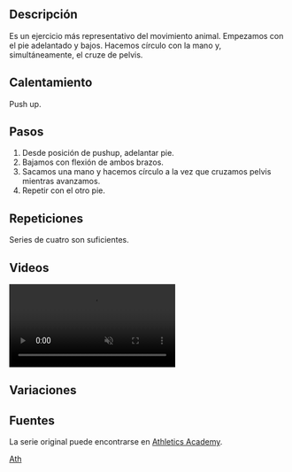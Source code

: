 ## Descripción

Es un ejercicio más representativo del movimiento animal. Empezamos con el pie adelantado y bajos. Hacemos círculo con la mano y, simultáneamente, el cruze de pelvis.

## Calentamiento

Push up.

## Pasos

1. Desde posición de pushup, adelantar pie.
2. Bajamos con flexión de ambos brazos.
3. Sacamos una mano y hacemos círculo a la vez que cruzamos pelvis mientras avanzamos.
4. Repetir con el otro pie.

## Repeticiones

Series de cuatro son suficientes.

## Videos

<video width="{{config.video.width}}" height="{{config.video.height}}" muted preload="auto" controls>
  <source src="{{config.site_url}}video/lizard.mp4" type="video/mp4">  
  Your browser does not support the video tag.
</video>

## Variaciones

## Fuentes

La serie original puede encontrarse en [Athletics Academy](https://www.youtube.com/watch?v=_Sk09wZ--tU).

[Ath](/varios/fuentes/#ath)